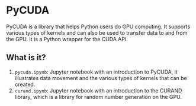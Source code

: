 # PyCUDA

PyCUDA is a library that helps Python users do GPU computing.  It supports
various types of kernels and can also be used to transfer data to and from the
GPU.  It is a Python wrapper for the CUDA API.


## What is it?

1. `pycuda.ipynb`: Jupyter notebook with an introduction to PyCUDA, it
   illustrates data movement and the various types of kernels that can be
   created.
1. `curand.ipynb`: Jupyter notebook with an introduction to the CURAND library,
   which is a library for random number generation on the GPU.
